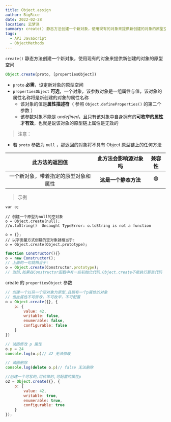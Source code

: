 ```yaml
---
title: Object.assign
author: BigRice
date: 2022-02-28
location: 云梦泽
summary: create() 静态方法创建一个新对象，使用现有的对象来提供新创建的对象的原型空间
tags:
  - API JavaScript
  - ObjectMethods
---
```


`create()` 静态方法创建一个新对象，使用现有的对象来提供新创建的对象的原型空间

 ```js
Object.create(proto, [propertiesObject])
 ```

 - `proto` **必需**，设定新对象的原型空间
 - `propertiesObject` **可选**，一个对象，该参数对象是一组属性与值，该对象的属性名称将是新创建的对象的属性名称
     - 该对象的值是**属性描述符**（ 参照 `Object.defineProperties()` 的第二个参数 ）
     - 该参数对象不能是 *undefined*，且只有该对象中自身拥有的**可枚举的属性才有效**，也就是说该对象的原型链上属性是无效的



> 注意：

 - 若 `proto` 参数为 `null` ，那返回的对象将不具有 Object 原型链上的任何方法

|            此方法的返回值            | 此方法会影响源对象吗 | 兼容性 |
| :----------------------------------: | :------------------: | :----: |
| 一个新对象，带着指定的原型对象和属性 | **这是一个静态方法** |   🟢    |



> 示例

```JS
var o;

// 创建一个原型为null的空对象
o = Object.create(null);
//o.toString()  Uncaught TypeError: o.toString is not a function

o = {};
// 以字面量方式创建的空对象就相当于:
o = Object.create(Object.prototype);
```

```js
function Constructor(){}
o = new Constructor();
// 上面的一句就相当于:
o = Object.create(Constructor.prototype);
// 当然,如果在Constructor函数中有一些初始化代码,Object.create不能执行那些代码
```

create 的 `propertiesObject` 参数

```js
// 创建一个以另一个空对象为原型,且拥有一个p属性的对象
// 但此属性不可修改，不可枚举，不可配置
o = Object.create({}, {
    p: {
        value: 42,
        writable: false,
        enumerable: false,
        configurable: false
    }
})

// 试图修改 p 属性
o.p = 24
console.log(o.p)// 42 无法修改

// 试图删除
console.log(delete o.p)// false 无法删除

//创建一个可写的,可枚举的,可配置的属性p
o2 = Object.create({}, {
    p: {
        value: 42,
        writable: true,
        enumerable: true,
        configurable: true
    }
});
```

